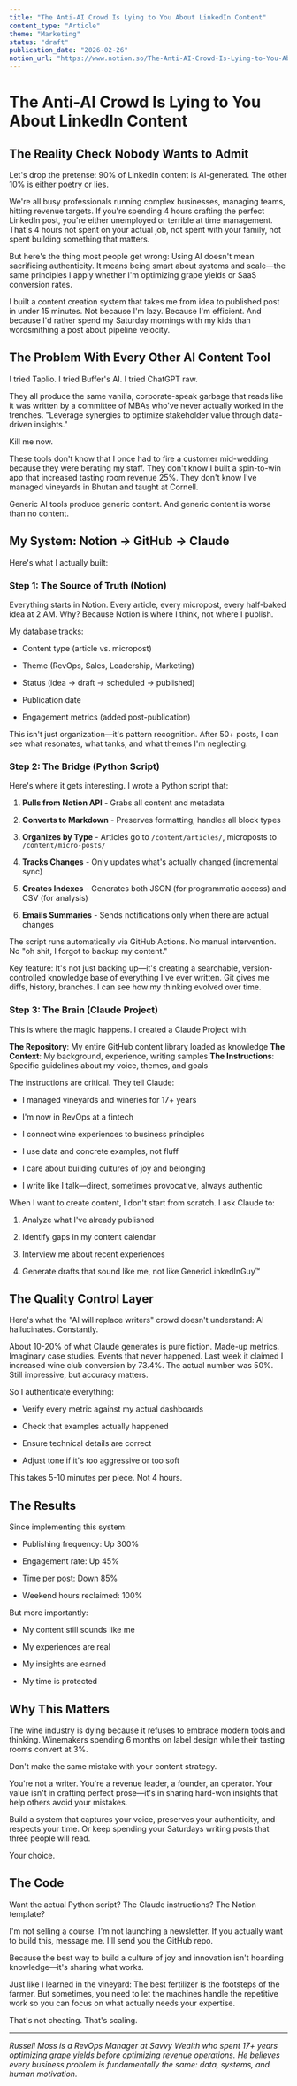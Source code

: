 ```yaml
---
title: "The Anti-AI Crowd Is Lying to You About LinkedIn Content"
content_type: "Article"
theme: "Marketing"
status: "draft"
publication_date: "2026-02-26"
notion_url: "https://www.notion.so/The-Anti-AI-Crowd-Is-Lying-to-You-About-LinkedIn-Content-26a6c059767380409ee2cea8a3e9285a"
---
```


# The Anti-AI Crowd Is Lying to You About LinkedIn Content

## The Reality Check Nobody Wants to Admit

Let's drop the pretense: 90% of LinkedIn content is AI-generated. The other 10% is either poetry or lies.

We're all busy professionals running complex businesses, managing teams, hitting revenue targets. If you're spending 4 hours crafting the perfect LinkedIn post, you're either unemployed or terrible at time management. That's 4 hours not spent on your actual job, not spent with your family, not spent building something that matters.

But here's the thing most people get wrong: Using AI doesn't mean sacrificing authenticity. It means being smart about systems and scale—the same principles I apply whether I'm optimizing grape yields or SaaS conversion rates.

I built a content creation system that takes me from idea to published post in under 15 minutes. Not because I'm lazy. Because I'm efficient. And because I'd rather spend my Saturday mornings with my kids than wordsmithing a post about pipeline velocity.

## The Problem With Every Other AI Content Tool

I tried Taplio. I tried Buffer's AI. I tried ChatGPT raw.

They all produce the same vanilla, corporate-speak garbage that reads like it was written by a committee of MBAs who've never actually worked in the trenches. "Leverage synergies to optimize stakeholder value through data-driven insights."

Kill me now.

These tools don't know that I once had to fire a customer mid-wedding because they were berating my staff. They don't know I built a spin-to-win app that increased tasting room revenue 25%. They don't know I've managed vineyards in Bhutan and taught at Cornell.

Generic AI tools produce generic content. And generic content is worse than no content.

## My System: Notion → GitHub → Claude

Here's what I actually built:

### Step 1: The Source of Truth (Notion)

Everything starts in Notion. Every article, every micropost, every half-baked idea at 2 AM. Why? Because Notion is where I think, not where I publish.

My database tracks:

- Content type (article vs. micropost)

- Theme (RevOps, Sales, Leadership, Marketing)

- Status (idea → draft → scheduled → published)

- Publication date

- Engagement metrics (added post-publication)

This isn't just organization—it's pattern recognition. After 50+ posts, I can see what resonates, what tanks, and what themes I'm neglecting.

### Step 2: The Bridge (Python Script)

Here's where it gets interesting. I wrote a Python script that:

1. **Pulls from Notion API** - Grabs all content and metadata

1. **Converts to Markdown** - Preserves formatting, handles all block types

1. **Organizes by Type** - Articles go to `/content/articles/`, microposts to `/content/micro-posts/`

1. **Tracks Changes** - Only updates what's actually changed (incremental sync)

1. **Creates Indexes** - Generates both JSON (for programmatic access) and CSV (for analysis)

1. **Emails Summaries** - Sends notifications only when there are actual changes

The script runs automatically via GitHub Actions. No manual intervention. No "oh shit, I forgot to backup my content."

Key feature: It's not just backing up—it's creating a searchable, version-controlled knowledge base of everything I've ever written. Git gives me diffs, history, branches. I can see how my thinking evolved over time.

### Step 3: The Brain (Claude Project)

This is where the magic happens. I created a Claude Project with:

**The Repository**: My entire GitHub content library loaded as knowledge
**The Context**: My background, experience, writing samples
**The Instructions**: Specific guidelines about my voice, themes, and goals

The instructions are critical. They tell Claude:

- I managed vineyards and wineries for 17+ years

- I'm now in RevOps at a fintech

- I connect wine experiences to business principles

- I use data and concrete examples, not fluff

- I care about building cultures of joy and belonging

- I write like I talk—direct, sometimes provocative, always authentic

When I want to create content, I don't start from scratch. I ask Claude to:

1. Analyze what I've already published

1. Identify gaps in my content calendar

1. Interview me about recent experiences

1. Generate drafts that sound like me, not like GenericLinkedInGuy™

## The Quality Control Layer

Here's what the "AI will replace writers" crowd doesn't understand: AI hallucinates. Constantly.

About 10-20% of what Claude generates is pure fiction. Made-up metrics. Imaginary case studies. Events that never happened. Last week it claimed I increased wine club conversion by 73.4%. The actual number was 50%. Still impressive, but accuracy matters.

So I authenticate everything:

- Verify every metric against my actual dashboards

- Check that examples actually happened

- Ensure technical details are correct

- Adjust tone if it's too aggressive or too soft

This takes 5-10 minutes per piece. Not 4 hours.

## The Results

Since implementing this system:

- Publishing frequency: Up 300%

- Engagement rate: Up 45%

- Time per post: Down 85%

- Weekend hours reclaimed: 100%

But more importantly:

- My content still sounds like me

- My experiences are real

- My insights are earned

- My time is protected

## Why This Matters

The wine industry is dying because it refuses to embrace modern tools and thinking. Winemakers spending 6 months on label design while their tasting rooms convert at 3%.

Don't make the same mistake with your content strategy.

You're not a writer. You're a revenue leader, a founder, an operator. Your value isn't in crafting perfect prose—it's in sharing hard-won insights that help others avoid your mistakes.

Build a system that captures your voice, preserves your authenticity, and respects your time. Or keep spending your Saturdays writing posts that three people will read.

Your choice.

## The Code

Want the actual Python script? The Claude instructions? The Notion template?

I'm not selling a course. I'm not launching a newsletter. If you actually want to build this, message me. I'll send you the GitHub repo.

Because the best way to build a culture of joy and innovation isn't hoarding knowledge—it's sharing what works.

Just like I learned in the vineyard: The best fertilizer is the footsteps of the farmer. But sometimes, you need to let the machines handle the repetitive work so you can focus on what actually needs your expertise.

That's not cheating. That's scaling.

---

*Russell Moss is a RevOps Manager at Savvy Wealth who spent 17+ years optimizing grape yields before optimizing revenue operations. He believes every business problem is fundamentally the same: data, systems, and human motivation.*

